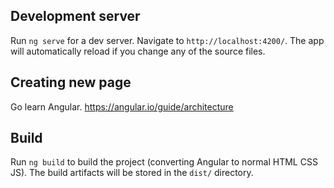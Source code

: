 ## Development server

Run `ng serve` for a dev server. Navigate to `http://localhost:4200/`. The app will automatically reload if you change any of the source files.

## Creating new page

Go learn Angular. https://angular.io/guide/architecture

## Build

Run `ng build` to build the project (converting Angular to normal HTML CSS JS). The build artifacts will be stored in the `dist/` directory. 
